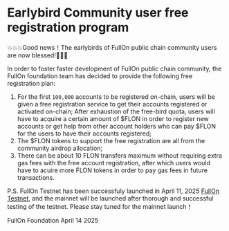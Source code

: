 # Earlybird Community user free registration program

💥💥💥Good news！The earlybirds of FullOn public chain community users are now blessed!🚀🚀🚀

In order to foster faster development of FullOn public chain community, the FullOn foundation team has decided to provide the following free registration plan:

1. For the first `100,000` accounts to be registered on-chain, users will be given a free registration service to get their accounts registered or activated on-chain; After exhaustion of the free-bird quota, users will have to acquire a certain amount of $FLON in order to register new accounts or get help from other account holders who can pay $FLON for the users to have their accounts registered;
2. The $FLON tokens to support the free registration are all from the community airdrop allocation;
3. There can be about 10 FLON transfers maximum without requiring extra gas fees with the free account registration, after which users would have to acuire more FLON tokens in order to pay gas fees in future transactions.

P.S. FullOn Testnet has been successfuly launched in April 11, 2025 [FullOn Testnet](https://testnet.flonscan.io), and the mainnet will be launched after thorough and successful testing of the testnet. Please stay tuned for the mainnet launch！

FullOn Foundation
April 14 2025